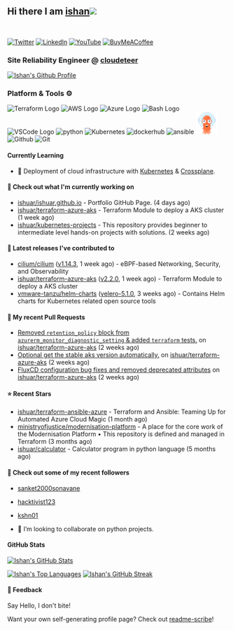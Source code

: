 ## Hi there I am [ishan](https://ishan.learndevops.in/)<img src="https://raw.githubusercontent.com/MartinHeinz/MartinHeinz/master/wave.gif" width="30px">
<br/>

[![Twitter](https://img.shields.io/badge/Twitter-%231DA1F2.svg?style=for-the-badge&logo=Twitter&logoColor=white)](https://twitter.com/ishuar_)
[![LinkedIn](https://img.shields.io/badge/linkedin-%230077B5.svg?style=for-the-badge&logo=linkedin&logoColor=white)](https://linkedin.com/in/ishuar)
[![YouTube](https://img.shields.io/badge/YouTube-%23FF0000.svg?style=for-the-badge&logo=YouTube&logoColor=white)](https://www.youtube.com/@learndevopsdotin) [![BuyMeACoffee](https://img.shields.io/badge/Buy%20Me%20a%20Coffee-ffdd00?style=for-the-badge&logo=buy-me-a-coffee&logoColor=black)](https://www.buymeacoffee.com/ishuar)

### Site Reliability Engineer @ [cloudeteer](https://cloudeteer.de/)

[![Ishan's Github Profile](https://github-profile-summary-cards.vercel.app/api/cards/profile-details?username=ishuar&theme=github_dark)](https://github.com/vn7n24fzkq/github-profile-summary-cards)

### Platform & Tools ⚙️



<p>
  <img src="https://user-images.githubusercontent.com/25181517/183345121-36788a6e-5462-424a-be67-af1ebeda79a2.png" alt="Terraform Logo" width="50" height="50" />
  <img src="https://cdn.worldvectorlogo.com/logos/aws-2.svg" alt="AWS Logo" width="50" height="50" />
  <img src="https://cdn.worldvectorlogo.com/logos/azure-1.svg" alt="Azure Logo" width="50" height="50" />
  <img src="https://cdn.worldvectorlogo.com/logos/bash-1.svg" alt="Bash Logo" width="50" height="50"  width="50" height="50" />
  <img src="https://cdn.worldvectorlogo.com/logos/visual-studio-code-1.svg" alt="VSCode Logo" width="50" height="50"/>
  <img src="https://worldvectorlogo.com/logos/python-5.svg"alt="python" width="50" height="50" />
  <img src="https://worldvectorlogo.com/logos/kubernets.svg" alt="Kubernetes" width="50" height="50" />
  <img src="https://cdn.worldvectorlogo.com/logos/docker.svg" alt="dockerhub" width="50" height="50" />
  <img src="https://cdn.worldvectorlogo.com/logos/ansible.svg" alt="ansible" width="50" height="50" />
  <img src="./svg/argoprojio-icon.svg" alt="argocd" width="50" height="50" />
  <img src="https://worldvectorlogo.com/logos/github-icon.svg" alt="Github" width="50" height="50" />
  <img src="https://worldvectorlogo.com/logos/git-icon.svg" alt="Git" width="50" height="50" />
</p>

#### Currently Learning
- 🌱 Deployment of cloud infrastructure with [Kubernetes](https://kubernetes.io/docs/concepts/overview/) & [Crossplane](https://www.crossplane.io/).

#### 👷 Check out what I'm currently working on

- [ishuar/ishuar.github.io](https://github.com/ishuar/ishuar.github.io) - Portfolio GitHub Page. (4 days ago)
- [ishuar/terraform-azure-aks](https://github.com/ishuar/terraform-azure-aks) - Terraform Module to deploy a AKS cluster (1 week ago)
- [ishuar/kubernetes-projects](https://github.com/ishuar/kubernetes-projects) - This repository provides  beginner to intermediate level hands-on projects with solutions.  (2 weeks ago)

#### 🔭 Latest releases I've contributed to

- [cilium/cilium](https://github.com/cilium/cilium) ([v1.14.3](https://github.com/cilium/cilium/releases/tag/v1.14.3), 1 week ago) - eBPF-based Networking, Security, and Observability
- [ishuar/terraform-azure-aks](https://github.com/ishuar/terraform-azure-aks) ([v2.2.0](https://github.com/ishuar/terraform-azure-aks/releases/tag/v2.2.0), 1 week ago) - Terraform Module to deploy a AKS cluster
- [vmware-tanzu/helm-charts](https://github.com/vmware-tanzu/helm-charts) ([velero-5.1.0](https://github.com/vmware-tanzu/helm-charts/releases/tag/velero-5.1.0), 3 weeks ago) - Contains Helm charts for Kubernetes related open source tools

#### 🔨 My recent Pull Requests

- [ Removed `retention_policy` block from `azurerm_monitor_diagnostic_setting` &amp; added `terraform` tests.](https://github.com/ishuar/terraform-azure-aks/pull/16) on [ishuar/terraform-azure-aks](https://github.com/ishuar/terraform-azure-aks) (2 weeks ago)
- [Optional get the stable aks version automatically.](https://github.com/ishuar/terraform-azure-aks/pull/15) on [ishuar/terraform-azure-aks](https://github.com/ishuar/terraform-azure-aks) (2 weeks ago)
- [FluxCD configuration bug fixes and removed deprecated attributes](https://github.com/ishuar/terraform-azure-aks/pull/14) on [ishuar/terraform-azure-aks](https://github.com/ishuar/terraform-azure-aks) (2 weeks ago)

#### ⭐ Recent Stars

- [ishuar/terraform-ansible-azure](https://github.com/ishuar/terraform-ansible-azure) - Terraform and Ansible: Teaming Up for Automated Azure Cloud Magic (1 month ago)
- [ministryofjustice/modernisation-platform](https://github.com/ministryofjustice/modernisation-platform) - A place for the core work of the Modernisation Platform • This repository is defined and managed in Terraform (3 months ago)
- [ishuar/calculator](https://github.com/ishuar/calculator) - Calculator program in python language (5 months ago)

#### 👯 Check out some of my recent followers

- [sanket2000sonavane](https://github.com/sanket2000sonavane)
- [hacktivist123](https://github.com/hacktivist123)
- [kshn01](https://github.com/kshn01)

- 👯 I’m looking to collaborate on python projects.


#### GitHub Stats

[![Ishan's GitHub Stats](https://github-readme-stats-ishuar.vercel.app/api?username=ishuar&show_icons=true&count_private=true&theme=radical&show=prs_merged_percentage&rank_icon=github)](https://github.com/ishuar/github-readme-stats)

[![Ishan's Top Languages](https://github-readme-stats-ishuar.vercel.app/api/top-langs?username=ishuar&layout=compact&langs_count=8&card_width=400&theme=radical)](#)
[![Ishan's GitHub Streak](https://streak-stats.demolab.com?user=ishuar&theme=radical&hide_border=false&card_width=400)](https://git.io/streak-stats)

#### 💬 Feedback

Say Hello, I don't bite!


Want your own self-generating profile page? Check out [readme-scribe](https://github.com/muesli/readme-scribe)!